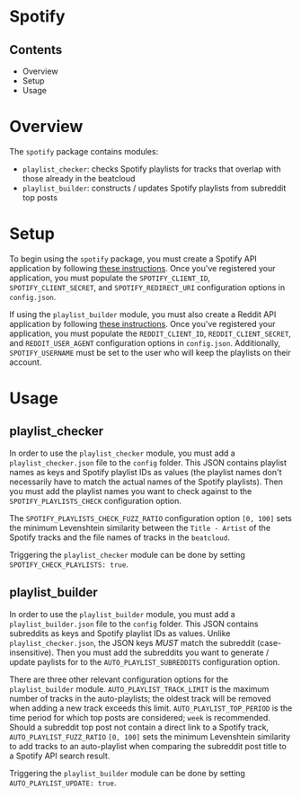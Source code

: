 # Spotify

## Contents
* Overview
* Setup
* Usage

# Overview
The `spotify` package contains modules:
* `playlist_checker`: checks Spotify playlists for tracks that overlap with those already in the beatcloud
* `playlist_builder`: constructs / updates Spotify playlists from subreddit top posts

# Setup
To begin using the `spotify` package, you must create a Spotify API application by following [these instructions](https://developer.spotify.com/documentation/web-api/quick-start/). Once you've registered your application, you must populate the `SPOTIFY_CLIENT_ID`, `SPOTIFY_CLIENT_SECRET`, and `SPOTIFY_REDIRECT_URI` configuration options in `config.json`.

If using the `playlist_builder` module, you must also create a Reddit API application by following [these instructions](https://rymur.github.io/setup). Once you've registered your application, you must populate the `REDDIT_CLIENT_ID`, `REDDIT_CLIENT_SECRET`, and `REDDIT_USER_AGENT` configuration options in `config.json`. Additionally, `SPOTIFY_USERNAME` must be set to the user who will keep the playlists on their account.

# Usage

## playlist_checker
In order to use the `playlist_checker` module, you must add a `playlist_checker.json` file to the `config` folder. This JSON contains playlist names as keys and Spotify playlist IDs as values (the playlist names don't necessarily have to match the actual names of the Spotify playlists). Then you must add the playlist names you want to check against to the `SPOTIFY_PLAYLISTS_CHECK` configuration option. 

The `SPOTIFY_PLAYLISTS_CHECK_FUZZ_RATIO` configuration option `[0, 100]` sets the minimum Levenshtein similarity between the `Title - Artist` of the Spotify tracks and the file names of tracks in the `beatcloud`.

Triggering the `playlist_checker` module can be done by setting `SPOTIFY_CHECK_PLAYLISTS: true`.

## playlist_builder
In order to use the `playlist_builder` module, you must add a `playlist_builder.json` file to the `config` folder. This JSON contains subreddits as keys and Spotify playlist IDs as values. Unlike `playlist_checker.json`, the JSON keys _MUST_ match the subreddit (case-insensitive). Then you must add the subreddits you want to generate / update paylists for to the `AUTO_PLAYLIST_SUBREDDITS` configuration option.

There are three other relevant configuration options for the `playlist_builder` module. `AUTO_PLAYLIST_TRACK_LIMIT` is the maximum number of tracks in the auto-playlists; the oldest track will be removed when adding a new track exceeds this limit. `AUTO_PLAYLIST_TOP_PERIOD` is the time period for which top posts are considered; `week` is recommended. Should a subreddit top post not contain a direct link to a Spotify track, `AUTO_PLAYLIST_FUZZ_RATIO` `[0, 100]` sets the minimum Levenshtein similarity to add tracks to an auto-playlist when comparing the subreddit post title to a Spotify API search result.

Triggering the `playlist_builder` module can be done by setting `AUTO_PLAYLIST_UPDATE: true`.
